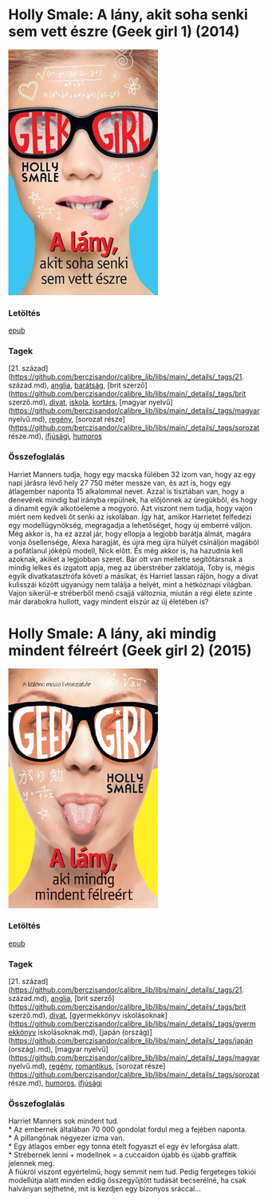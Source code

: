 # <a name="id_1002">Holly Smale: A lány, akit soha senki sem vett észre (Geek girl 1) (2014)</a>
<img src="https://github.com/BercziSandor/calibre_lib/raw/main/libs/main/Holly%20Smale/A%20lany%2C%20akit%20soha%20senki%20sem%20vett%20es%20%281002%29/cover.jpg" alt="cover" width="300"/>

### Letöltés
[epub](https://github.com/BercziSandor/calibre_lib/raw/main/libs/main/Holly%20Smale/A%20lany%2C%20akit%20soha%20senki%20sem%20vett%20es%20%281002%29/A%20lany%2C%20akit%20soha%20senki%20sem%20vet%20-%20Holly%20Smale.epub)

### Tagek
[21. század](https://github.com/berczisandor/calibre_lib/libs/main/_details/_tags/21. század.md), [anglia](https://github.com/berczisandor/calibre_lib/libs/main/_details/_tags/anglia.md), [barátság](https://github.com/berczisandor/calibre_lib/libs/main/_details/_tags/barátság.md), [brit szerző](https://github.com/berczisandor/calibre_lib/libs/main/_details/_tags/brit szerző.md), [divat](https://github.com/berczisandor/calibre_lib/libs/main/_details/_tags/divat.md), [iskola](https://github.com/berczisandor/calibre_lib/libs/main/_details/_tags/iskola.md), [kortárs](https://github.com/berczisandor/calibre_lib/libs/main/_details/_tags/kortárs.md), [magyar nyelvű](https://github.com/berczisandor/calibre_lib/libs/main/_details/_tags/magyar nyelvű.md), [regény](https://github.com/berczisandor/calibre_lib/libs/main/_details/_tags/regény.md), [sorozat része](https://github.com/berczisandor/calibre_lib/libs/main/_details/_tags/sorozat része.md), [ifjúsági](https://github.com/berczisandor/calibre_lib/libs/main/_details/_tags/ifjúsági.md), [humoros](https://github.com/berczisandor/calibre_lib/libs/main/_details/_tags/humoros.md)

### Összefoglalás
<div>
<p>Harriet ​Manners tudja, hogy egy macska fülében 32 izom van, hogy az egy napi járásra lévő hely 27 750 méter messze van, és azt is, hogy egy átlagember naponta 15 alkalommal nevet. Azzal is tisztában van, hogy a denevérek mindig bal irányba repülnek, ha előjönnek az üregükből, és hogy a dinamit egyik alkotóeleme a mogyoró. Azt viszont nem tudja, hogy vajon miért nem kedveli őt senki az iskolában. Így hát, amikor Harrietet felfedezi egy modellügynökség, megragadja a lehetőséget, hogy új emberré váljon. Még akkor is, ha ez azzal jár, hogy ellopja a legjobb barátja álmát, magára vonja ősellensége, Alexa haragját, és újra meg újra hülyét csináljon magából a pofátlanul jóképű modell, Nick előtt. És még akkor is, ha hazudnia kell azoknak, akiket a legjobban szeret. Bár ott van mellette segítőtársnak a mindig lelkes és izgatott apja, meg az überstréber zaklatója, Toby is, mégis egyik divatkatasztrófa követi a másikat, és Harriet lassan rájön, hogy a divat kulisszái között ugyanúgy nem találja a helyét, mint a hétköznapi világban. Vajon sikerül-e stréberből menő csajjá változnia, miután a régi élete szinte már darabokra hullott, vagy mindent elszúr az új életében is?</p></div>


# <a name="id_1003">Holly Smale: A lány, aki mindig mindent félreért (Geek girl 2) (2015)</a>
<img src="https://github.com/BercziSandor/calibre_lib/raw/main/libs/main/Holly%20Smale/A%20lany%2C%20aki%20mindig%20mindent%20felreert%20%281003%29/cover.jpg" alt="cover" width="300"/>

### Letöltés
[epub](https://github.com/BercziSandor/calibre_lib/raw/main/libs/main/Holly%20Smale/A%20lany%2C%20aki%20mindig%20mindent%20felreert%20%281003%29/A%20lany%2C%20aki%20mindig%20mindent%20felr%20-%20Holly%20Smale.epub)

### Tagek
[21. század](https://github.com/berczisandor/calibre_lib/libs/main/_details/_tags/21. század.md), [anglia](https://github.com/berczisandor/calibre_lib/libs/main/_details/_tags/anglia.md), [brit szerző](https://github.com/berczisandor/calibre_lib/libs/main/_details/_tags/brit szerző.md), [divat](https://github.com/berczisandor/calibre_lib/libs/main/_details/_tags/divat.md), [gyermekkönyv iskolásoknak](https://github.com/berczisandor/calibre_lib/libs/main/_details/_tags/gyermekkönyv iskolásoknak.md), [japán (ország)](https://github.com/berczisandor/calibre_lib/libs/main/_details/_tags/japán (ország).md), [magyar nyelvű](https://github.com/berczisandor/calibre_lib/libs/main/_details/_tags/magyar nyelvű.md), [regény](https://github.com/berczisandor/calibre_lib/libs/main/_details/_tags/regény.md), [romantikus](https://github.com/berczisandor/calibre_lib/libs/main/_details/_tags/romantikus.md), [sorozat része](https://github.com/berczisandor/calibre_lib/libs/main/_details/_tags/sorozat része.md), [humoros](https://github.com/berczisandor/calibre_lib/libs/main/_details/_tags/humoros.md), [ifjúsági](https://github.com/berczisandor/calibre_lib/libs/main/_details/_tags/ifjúsági.md)

### Összefoglalás
<div>
<p>Harriet Manners sok mindent tud.<br>* Az embernek általában 70 000 gondolat fordul meg a fejében naponta.<br>* A pillangónak négyezer izma van.<br>* Egy átlagos ember egy tonna ételt fogyaszt el egy év leforgása alatt.<br>* Strébernek lenni + modellnek = a cuccaidon újabb és újabb graffitik jelennek meg.<br>A fiúkról viszont egyértelmű, hogy semmit nem tud. Pedig fergeteges tokiói modellútja alatt minden eddig összegyűjtött tudását becserélné, ha csak halványan sejthetné, mit is kezdjen egy bizonyos sráccal…</p></div>


